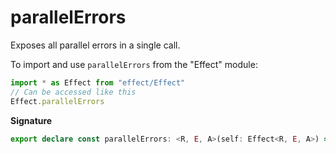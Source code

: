 # parallelErrors

Exposes all parallel errors in a single call.

To import and use `parallelErrors` from the "Effect" module:

```ts
import * as Effect from "effect/Effect"
// Can be accessed like this
Effect.parallelErrors
```

**Signature**

```ts
export declare const parallelErrors: <R, E, A>(self: Effect<R, E, A>) => Effect<R, E[], A>
```
